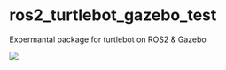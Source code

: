 ros2_turtlebot_gazebo_test
===========================

Expermantal package for turtlebot on ROS2 & Gazebo

![](https://raw.githubusercontent.com/wiki/otamachan/ros2_turtlebot_gazebo_test/demo.gif)

